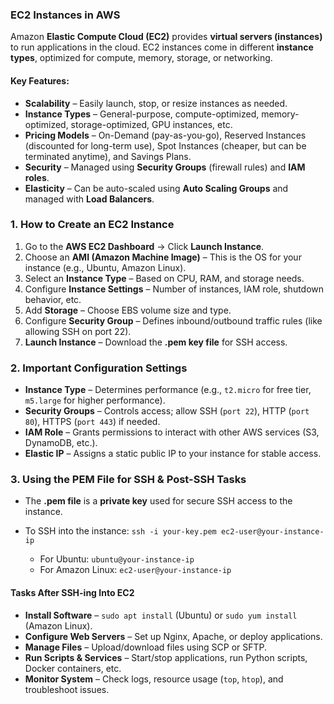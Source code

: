 ### **EC2 Instances in AWS**
Amazon **Elastic Compute Cloud (EC2)** provides **virtual servers (instances)** to run applications in the cloud. EC2 instances come in different **instance types**, optimized for compute, memory, storage, or networking.
#### **Key Features:**
- **Scalability** – Easily launch, stop, or resize instances as needed.
- **Instance Types** – General-purpose, compute-optimized, memory-optimized, storage-optimized, GPU instances, etc.
- **Pricing Models** – On-Demand (pay-as-you-go), Reserved Instances (discounted for long-term use), Spot Instances (cheaper, but can be terminated anytime), and Savings Plans.
- **Security** – Managed using **Security Groups** (firewall rules) and **IAM roles**.
- **Elasticity** – Can be auto-scaled using **Auto Scaling Groups** and managed with **Load Balancers**.

### **1. How to Create an EC2 Instance**

1. Go to the **AWS EC2 Dashboard** → Click **Launch Instance**.
2. Choose an **AMI (Amazon Machine Image)** – This is the OS for your instance (e.g., Ubuntu, Amazon Linux).
3. Select an **Instance Type** – Based on CPU, RAM, and storage needs.
4. Configure **Instance Settings** – Number of instances, IAM role, shutdown behavior, etc.
5. Add **Storage** – Choose EBS volume size and type.
6. Configure **Security Group** – Defines inbound/outbound traffic rules (like allowing SSH on port 22).
7. **Launch Instance** – Download the **.pem key file** for SSH access.
    

### **2. Important Configuration Settings**
- **Instance Type** – Determines performance (e.g., `t2.micro` for free tier, `m5.large` for higher performance).
- **Security Groups** – Controls access; allow SSH (`port 22`), HTTP (`port 80`), HTTPS (`port 443`) if needed.
- **IAM Role** – Grants permissions to interact with other AWS services (S3, DynamoDB, etc.).
- **Elastic IP** – Assigns a static public IP to your instance for stable access.

### **3. Using the PEM File for SSH & Post-SSH Tasks**
- The **.pem file** is a **private key** used for secure SSH access to the instance.
- To SSH into the instance:
    `ssh -i your-key.pem ec2-user@your-instance-ip`
    
    - For Ubuntu: `ubuntu@your-instance-ip`
    - For Amazon Linux: `ec2-user@your-instance-ip`
        
#### **Tasks After SSH-ing Into EC2**
- **Install Software** – `sudo apt install` (Ubuntu) or `sudo yum install` (Amazon Linux).
- **Configure Web Servers** – Set up Nginx, Apache, or deploy applications.
- **Manage Files** – Upload/download files using SCP or SFTP.
- **Run Scripts & Services** – Start/stop applications, run Python scripts, Docker containers, etc.
- **Monitor System** – Check logs, resource usage (`top`, `htop`), and troubleshoot issues.